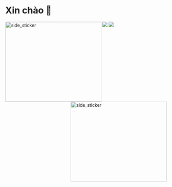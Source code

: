 # Xin chào 👋

 <a> <img src = "https://user-images.githubusercontent.com/73097560/115834477-dbab4500-a447-11eb-908a-139a6edaec5c.gif"> </a>
 <img align = "left" width = 300px height = 250px alt = "side_sticker" src = "https://acegif.com/wp-content/uploads/2021/4fh5wi/pepefrg-4.gif" />
 <img align = "right" width = 300px height = 250px alt = "side_sticker" src = "https://acegif.com/wp-content/uploads/2021/4fh5wi/pepefrg-4.gif" />
  <a> <img src = "https://user-images.githubusercontent.com/73097560/115834477-dbab4500-a447-11eb-908a-139a6edaec5c.gif"> </a>

